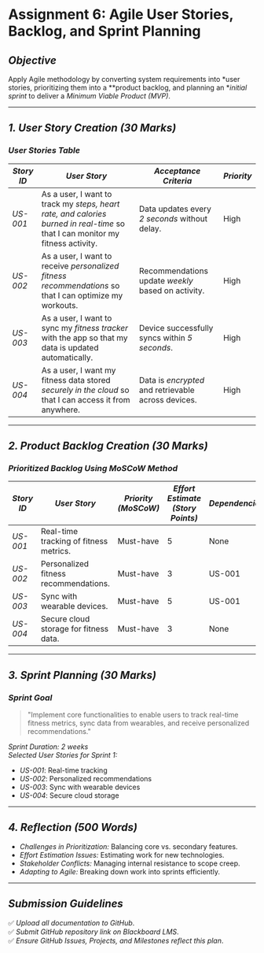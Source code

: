 # Assignment 6: Agile User Stories, Backlog, and Sprint Planning

## *Objective*
Apply Agile methodology by converting system requirements into *user stories, prioritizing them into a **product backlog, and planning an **initial sprint* to deliver a *Minimum Viable Product (MVP)*.

---

## *1. User Story Creation (30 Marks)*

### *User Stories Table*
| *Story ID* | *User Story* | *Acceptance Criteria* | *Priority* |
|-------------|---------------|------------------------|--------------|
| *US-001* | As a user, I want to track my *steps, heart rate, and calories burned in real-time* so that I can monitor my fitness activity. | Data updates every *2 seconds* without delay. | High |
| *US-002* | As a user, I want to receive *personalized fitness recommendations* so that I can optimize my workouts. | Recommendations update *weekly* based on activity. | High |
| *US-003* | As a user, I want to sync my *fitness tracker* with the app so that my data is updated automatically. | Device successfully syncs within *5 seconds*. | High |
| *US-004* | As a user, I want my fitness data stored *securely in the cloud* so that I can access it from anywhere. | Data is *encrypted* and retrievable across devices. | High |

---

## *2. Product Backlog Creation (30 Marks)*

### *Prioritized Backlog Using MoSCoW Method*
| *Story ID* | *User Story* | *Priority (MoSCoW)* | *Effort Estimate (Story Points)* | *Dependencies* |
|-------------|---------------|----------------------|--------------------------------|---------------|
| *US-001* | Real-time tracking of fitness metrics. | Must-have | 5 | None |
| *US-002* | Personalized fitness recommendations. | Must-have | 3 | US-001 |
| *US-003* | Sync with wearable devices. | Must-have | 5 | US-001 |
| *US-004* | Secure cloud storage for fitness data. | Must-have | 3 | None |

---

## *3. Sprint Planning (30 Marks)*

### *Sprint Goal*
> "Implement core functionalities to enable users to track real-time fitness metrics, sync data from wearables, and receive personalized recommendations."

*Sprint Duration:* *2 weeks*  
*Selected User Stories for Sprint 1:*  
- *US-001*: Real-time tracking  
- *US-002*: Personalized recommendations  
- *US-003*: Sync with wearable devices  
- *US-004*: Secure cloud storage  

---

## *4. Reflection (500 Words)*
- *Challenges in Prioritization:* Balancing core vs. secondary features.  
- *Effort Estimation Issues:* Estimating work for new technologies.  
- *Stakeholder Conflicts:* Managing internal resistance to scope creep.  
- *Adapting to Agile:* Breaking down work into sprints efficiently.  

---

## *Submission Guidelines*
✅ *Upload all documentation to GitHub*.  
✅ *Submit GitHub repository link on Blackboard LMS*.  
✅ *Ensure GitHub Issues, Projects, and Milestones reflect this plan*.  
